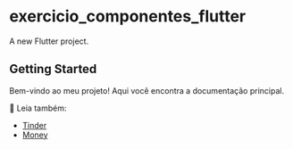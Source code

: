 # exercicio_componentes_flutter

A new Flutter project.

## Getting Started


Bem-vindo ao meu projeto! Aqui você encontra a documentação principal.

📖 Leia também:
- [Tinder](TINDER.md)
- [Money](MONEY.md)


